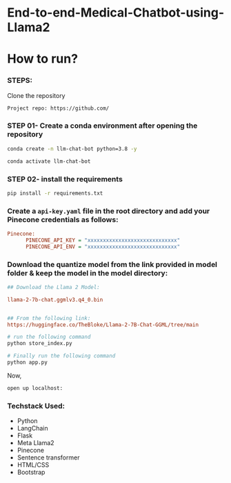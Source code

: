 # End-to-end-Medical-Chatbot-using-Llama2

# How to run?
### STEPS:

Clone the repository

```bash
Project repo: https://github.com/
```

### STEP 01- Create a conda environment after opening the repository

```bash
conda create -n llm-chat-bot python=3.8 -y
```

```bash
conda activate llm-chat-bot
```

### STEP 02- install the requirements
```bash
pip install -r requirements.txt
```


### Create a `api-key.yaml` file in the root directory and add your Pinecone credentials as follows:

```ini
Pinecone:
      PINECONE_API_KEY = "xxxxxxxxxxxxxxxxxxxxxxxxxxxxx"
      PINECONE_API_ENV = "xxxxxxxxxxxxxxxxxxxxxxxxxxxxx"
```


### Download the quantize model from the link provided in model folder & keep the model in the model directory:

```ini
## Download the Llama 2 Model:

llama-2-7b-chat.ggmlv3.q4_0.bin


## From the following link:
https://huggingface.co/TheBloke/Llama-2-7B-Chat-GGML/tree/main
```

```bash
# run the following command
python store_index.py
```

```bash
# Finally run the following command
python app.py
```

Now,
```bash
open up localhost:
```


### Techstack Used:

- Python
- LangChain
- Flask
- Meta Llama2
- Pinecone
- Sentence transformer
- HTML/CSS
- Bootstrap
